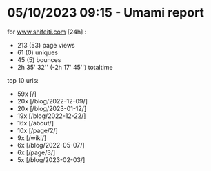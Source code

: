 # 05/10/2023 09:15 - Umami report
for www.shifeiti.com [24h] :

 - 213 (53) page views
 - 61 (0) uniques
 - 45 (5) bounces
 - 2h 35' 32'' (-2h 17' 45'') totaltime


top 10 urls:
 - 59x [/]
 - 20x [/blog/2022-12-09/]
 - 20x [/blog/2023-01-12/]
 - 19x [/blog/2022-12-22/]
 - 16x [/about/]
 - 10x [/page/2/]
 - 9x [/wiki/]
 - 6x [/blog/2022-05-07/]
 - 6x [/page/3/]
 - 5x [/blog/2023-02-03/]


